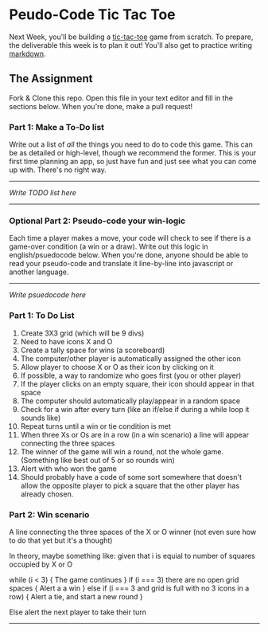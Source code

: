 # Peudo-Code Tic Tac Toe

Next Week, you'll be building a [tic-tac-toe](https://en.wikipedia.org/wiki/Tic-tac-toe) game from scratch. To prepare, the deliverable this week is to plan it out! You'll also get to practice writing [markdown](https://guides.github.com/features/mastering-markdown/).

## The Assignment

Fork & Clone this repo. Open this file in your text editor and fill in the sections below. When you're done, make a pull request!

### Part 1: Make a To-Do list

Write out a list of *all* the things you need to do to code this game. This can be as detailed or high-level, though we recommend the former. This is your first time planning an app, so just have fun and just see what you can come up with. There's no right way.

---

*Write TODO list here*

---

### Optional Part 2: Pseudo-code your win-logic

Each time a player makes a move, your code will check to see if there is a game-over condition (a win or a draw). Write out this logic in english/psuedocode below. When you're done, anyone should be able to read your pseudo-code and translate it line-by-line into javascript or another language.

---

*Write psuedocode here*

### Part 1: To Do List
1. Create 3X3 grid (which will be 9 divs)
2. Need to have icons X and O 
3. Create a tally space for wins (a scoreboard) 
4. The computer/other player is automatically assigned the other icon 
5. Allow player to choose X or O as their icon by clicking on it
6. If possible, a way to randomize who goes first (you or other player)
7. If the player clicks on an empty square, their icon should appear in that space
8. The computer should automatically play/appear in a random space
9. Check for a win after every turn (like an if/else if during a while loop it sounds like)
10. Repeat turns until a win or tie condition is met
11. When three Xs or Os are in a row (in a win scenario) a line will appear connecting the three spaces
12. The winner of the game will win a round, not the whole game. (Something like best out of 5 or so rounds win)
13. Alert with who won the game
14. Should probably have a code of some sort somewhere that doesn't allow the opposite player to pick a square
that the other player has already chosen.


### Part 2: Win scenario
A line connecting the three spaces of the X or O winner (not even sure how to do that yet but it's a thought)

In theory, maybe something like:
given that i is equial to number of squares occupied by X or O

while (i < 3) {
 The game continues
}  if (i === 3) there are no open grid spaces {
   Alert a a win
} else if (i === 3 and grid is full with no 3 icons in a row) {
    Alert a tie, and start a new round
}

    

Else alert the next player to take their turn   







---
